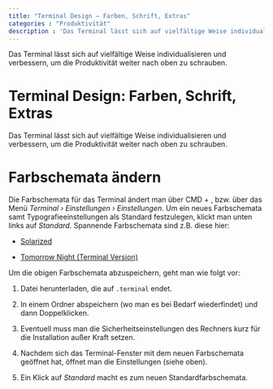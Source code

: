 ```yaml
---
title: "Terminal Design – Farben, Schrift, Extras"
categories : "Produktivität"
description : 'Das Terminal lässt sich auf vielfältige Weise individualisieren und verbessern, um die Produktivität weiter nach oben zu schrauben.'
---
```

Das Terminal lässt sich auf vielfältige Weise individualisieren und
verbessern, um die Produktivität weiter nach oben zu schrauben.

# Terminal Design: Farben, Schrift, Extras

Das Terminal lässt sich auf vielfältige Weise individualisieren und
verbessern, um die Produktivität weiter nach oben zu schrauben.

# Farbschemata ändern

Die Farbschemata für das Terminal ändert man über CMD + , bzw. über das
Menü *Terminal › Einstellungen › Einstellungen*. Um ein neues
Farbschemata samt Typografieeinstellungen als Standard festzulegen,
klickt man unten links auf *Standard*. Spannende Farbschemata sind z.B.
diese hier:

  - [Solarized](http://ethanschoonover.com/solarized)

  - [Tomorrow Night (Terminal
    Version)](https://github.com/chriskempson/tomorrow-theme/blob/master/OS%20X%20Terminal/Tomorrow%20Night.terminal)

Um die obigen Farbschemata abzuspeichern, geht man wie folgt vor:

1.  Datei herunterladen, die auf `.terminal` endet.

2.  In einem Ordner abspeichern (wo man es bei Bedarf wiederfindet) und
    dann Doppelklicken.

3.  Eventuell muss man die Sicherheitseinstellungen des Rechners kurz
    für die Installation außer Kraft setzen.

4.  Nachdem sich das Terminal-Fenster mit dem neuen Farbschemata
    geöffnet hat, öffnet man die Einstellungen (siehe oben).

5.  Ein Klick auf *Standard* macht es zum neuen Standardfarbschemata.
